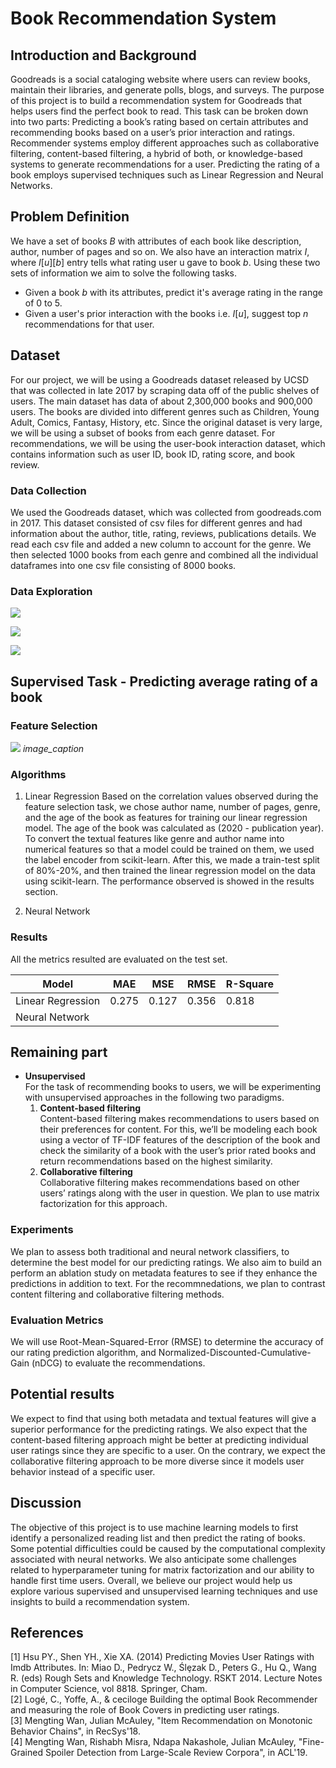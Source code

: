 # Book Recommendation System

## Introduction and Background
Goodreads is a social cataloging website where users can review books, maintain their libraries, and generate polls, blogs, and surveys. The purpose of this project is to build a recommendation system for Goodreads that helps users find the perfect book to read. This task can be broken down into two parts: Predicting a book’s rating based on certain attributes and recommending books based on a user’s prior interaction and ratings. Recommender systems employ different approaches such as collaborative filtering, content-based filtering, a hybrid of both, or knowledge-based systems to generate recommendations for a user. Predicting the rating of a book employs supervised techniques such as Linear Regression and Neural Networks.
 


## Problem Definition
We have a set of books *B* with attributes of each book like description, author, number of pages and so on. We also have an interaction matrix *I*, where *I*[*u*][*b*] entry tells what rating user u gave to book *b*. Using these two sets of information we aim to solve the following tasks.
- Given a book *b* with its attributes, predict it's average rating in the range of 0 to 5.
- Given a user's prior interaction with the books i.e. *I*[*u*], suggest top *n* recommendations for that user.

## Dataset
For our project, we will be using a Goodreads dataset released by UCSD that was collected in late 2017 by scraping data off of the public shelves of users. The main dataset has data of about 2,300,000 books and 900,000 users. The books are divided into different genres such as Children, Young Adult, Comics, Fantasy, History, etc. Since the original dataset is very large, we will be using a subset of books from each genre dataset. For recommendations, we will be using the user-book interaction dataset, which contains information such as user ID, book ID, rating score, and book review.


### Data Collection
We used the Goodreads dataset, which was collected from goodreads.com in 2017. This dataset consisted of csv files for different genres and had information about the author, title, rating, reviews, publications details. We read each csv file and added a new column to account for the genre. We then selected 1000 books from each genre and combined all the individual dataframes into one csv file consisting of 8000 books. 


### Data Exploration

![](images/regression/avg_rating.png)

![](images/regression/correlation.png)

![](images/regression/correlation.png)


## Supervised Task - Predicting average rating of a book
 
### Feature Selection

![](images/regression/lang_vs_rating.png)
*image_caption*


### Algorithms

1. Linear Regression
Based on the correlation values observed during the feature selection task, we chose author name, number of pages, genre, and the age of the book as features for training our linear regression model. The age of the book was calculated as (2020 - publication year). To convert the textual features like genre and author name into numerical features so that a model could be trained on them, we used the label encoder from scikit-learn.  After this, we made a train-test split of 80%-20%, and then trained the linear regression model on the data using scikit-learn. The performance observed is showed in the results section.

2. Neural Network


### Results
All the metrics resulted are evaluated on the test set.

| Model      | MAE | MSE | RMSE | R-Square |
| ----------- | ------- | ------- | ------- | ------- |
| Linear Regression |  0.275 | 0.127  | 0.356  | 0.818 |
| Neural Network |         | | | |



## Remaining part

- **Unsupervised** <br>
For the task of recommending books to users, we will be experimenting with unsupervised approaches in the following two paradigms.
    1. **Content-based filtering** <br>
Content-based filtering makes recommendations to users based on their preferences for content. For this, we’ll be modeling each book using a vector of TF-IDF features of the description of the book and check the similarity of a book with the user’s prior rated books and return recommendations based on the highest similarity.
    2. **Collaborative filtering** <br>
Collaborative filtering makes recommendations based on other users’ ratings along with the user in question. We plan to use matrix factorization for this approach.

### Experiments
We plan to assess both traditional and neural network classifiers, to determine the best model for our predicting ratings. We also aim to build an perform an ablation study on metadata features to see if they enhance the predictions in addition to text. For the recommnedations, we plan to contrast content filtering and collaborative filtering methods.

### Evaluation Metrics
We will use Root-Mean-Squared-Error (RMSE) to determine the accuracy of our rating prediction algorithm, and Normalized-Discounted-Cumulative-Gain (nDCG) to evaluate the recommendations.

## Potential results
We expect to find that using both metadata and textual features will give a superior performance for the predicting ratings. We also expect that the content-based filtering approach might be better at predicting individual user ratings since they are specific to a user. On the contrary, we expect the collaborative filtering approach to be more diverse since it models user behavior instead of a specific user.

## Discussion
The objective of this project is to use machine learning models to first identify a personalized reading list and then predict the rating of books. Some potential difficulties could be caused by the computational complexity associated with neural networks. We also anticipate some challenges related to hyperparameter tuning for matrix factorization and our ability to handle first time users. Overall, we believe our project would help us explore various supervised and unsupervised learning techniques and use insights to build a recommendation system.


## References

[1] Hsu PY., Shen YH., Xie XA. (2014) Predicting Movies User Ratings with Imdb Attributes. In: Miao D., Pedrycz W., Ślȩzak D., Peters G., Hu Q., Wang R. (eds) Rough Sets and Knowledge Technology. RSKT 2014. Lecture Notes in Computer Science, vol 8818. Springer, Cham.  <br>
[2] Logé, C., Yoffe, A., & ceciloge Building the optimal Book Recommender and measuring the role of Book Covers in predicting user ratings.<br>
[3] Mengting Wan, Julian McAuley, "Item Recommendation on Monotonic Behavior Chains", in RecSys'18.<br>
[4] Mengting Wan, Rishabh Misra, Ndapa Nakashole, Julian McAuley, "Fine-Grained Spoiler Detection from Large-Scale Review Corpora", in ACL'19.
